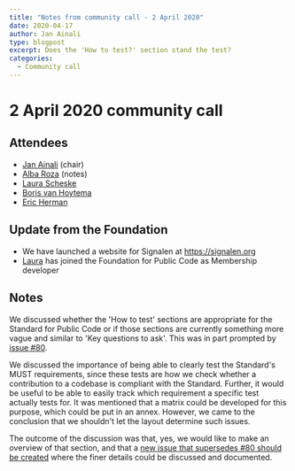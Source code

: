 ```yaml
---
title: "Notes from community call - 2 April 2020"
date: 2020-04-17
author: Jan Ainali
type: blogpost
excerpt: Does the 'How to test?' section stand the test?
categories:
  - Community call
---
```


# 2 April 2020 community call

## Attendees

* [Jan Ainali](https://publiccode.net/team/jan-ainali.html) (chair)
* [Alba Roza](https://publiccode.net/team/alba-roza.html) (notes)
* [Laura Scheske](https://publiccode.net/team/laura-scheske.html)
* [Boris van Hoytema](https://publiccode.net/team/boris-van-hoytema.html)
* [Eric Herman](https://publiccode.net/team/eric-herman.html)

## Update from the Foundation

* We have launched a website for Signalen at <https://signalen.org>
* [Laura](https://publiccode.net/team/laura-scheske.html) has joined the Foundation for Public Code as Membership developer

## Notes

We discussed whether the 'How to test' sections are appropriate for the Standard for Public Code or if those sections are currently something more vague and similar to 'Key questions to ask'. This was in part prompted by [issue #80](https://github.com/publiccodenet/standard/issues/80).

We discussed the importance of being able to clearly test the Standard's MUST requirements, since these tests are how we check whether a contribution to a codebase is compliant with the Standard. Further, it would be useful to be able to easily track which requirement a specific test actually tests for. It was mentioned that a matrix could be developed for this purpose, which could be put in an annex. However, we came to the conclusion that we shouldn't let the layout determine such issues.

The outcome of the discussion was that, yes, we would like to make an overview of that section, and that a [new issue that supersedes #80 should be created](https://github.com/publiccodenet/standard/issues/314) where the finer details could be discussed and documented.
